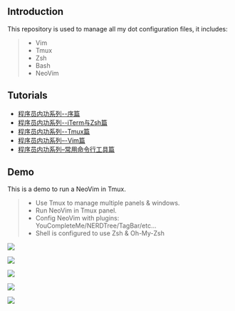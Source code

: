 ## Introduction
This repository is used to manage all my dot configuration files, it includes:

>* Vim
>* Tmux
>* Zsh
>* Bash
>* NeoVim

## Tutorials

* [程序员内功系列--序篇](https://xiaozhou.net/learn-the-command-line-preface-2017-05-12.html)
* [程序员内功系列--iTerm与Zsh篇](https://xiaozhou.net/learn-the-command-line-iterm-and-zsh-2017-06-23.html)
* [程序员内功系列--Tmux篇](https://xiaozhou.net/learn-the-command-line-tmux-2018-04-27.html)
* [程序员内功系列–-Vim篇](https://xiaozhou.net/learn-the-command-line-preface-2017-05-12.html)  
* [程序员内功系列–常用命令行工具篇](https://xiaozhou.net/learn-the-command-line-tools-md-2018-10-11.html)  

## Demo
This is a demo to run a NeoVim in Tmux.

>* Use Tmux to manage multiple panels & windows.
>* Run NeoVim in Tmux panel.
>* Config NeoVim with plugins: YouCompleteMe/NERDTree/TagBar/etc...
>* Shell is configured to use Zsh & Oh-My-Zsh

![](http://ox2lpkfis.bkt.clouddn.com/tmux-nvim.png)

![](http://ox2lpkfis.bkt.clouddn.com/tmux-nvim2.png)

![](https://www.xiaozhou.net/pics/ide.png)

![](https://www.xiaozhou.net/pics/tmux/3.png)

![](http://ox2lpkfis.bkt.clouddn.com/tmux-nvim3.png)

